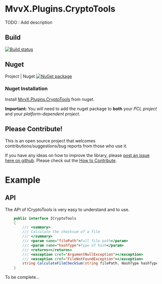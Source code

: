 # MvvX.Plugins.CryptoTools

TODO : Add description

## Build 

[![Build status](https://ci.appveyor.com/api/projects/status/uys4bl6qcqauram7/branch/master?svg=true)](https://ci.appveyor.com/project/mathieumack/mvvx-plugins-couchbaselite/branch/master)

## Nuget

Project | Nuget
[![NuGet package](https://buildstats.info/nuget/MvvX.Plugins.CryptoTools?includePreReleases=true)](https://nuget.org/packages/MvvX.Plugins.CryptoTools)

### Nuget Installation

Install [MvvX.Plugins.CryptoTools](https://www.nuget.org/packages/MvvX.Plugins.CryptoTools/) from nuget.

**Important:** You will need to add the nuget package to **both** your *PCL project* and your *platform-dependent project*.

## Please Contribute!

This is an open source project that welcomes contributions/suggestions/bug reports from those who use it. 

If you have any ideas on how to improve the library, please [post an issue here on github](https://github.com/mathieumack/MvvX.Plugins.CryptoTools/issues). Please check out the [How to Contribute](https://github.com/mathieumack/MvvX.Plugins.CryptoTools/wiki/How-to-Contribute).

# Example

## API

The API of ICryptoTools is very easy to understand and to use.

```c#
	public interface ICryptoTools
	{
		/// <summary>
		/// Calculate the checksum of a file
		/// </summary>
		/// <param name="filePath">Full file path</param>
		/// <param name="hashType">Type of hash</param>
		/// <returns></returns>
		/// <exception cref="ArgumentNullException"></exception>
		/// <exception cref="FileNotFoundException"></exception>
		string CalculateFileCheckSum(string filePath, HashType hashType);
	}
```

To be complete... 